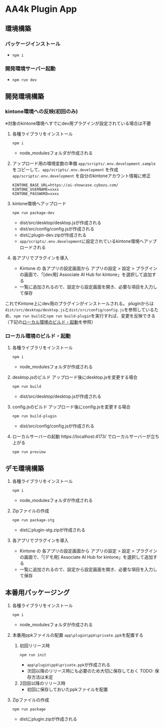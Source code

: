 # AA4k Plugin App

## 環境構築

### パッケージインストール
- `npm i`

### 開発環境サーバー起動
- `npm run dev`


## 開発環境構築
### kintone環境への反映(初回のみ)

※対象のkintone環境へすでにdev用プラグインが設定されている場合は不要

1. 各種ライブラリをインストール
    ```
    npm i
    ```
    - node_modulesフォルダが作成される

2. アップロード用の環境変数の準備
    `app/scripts/.env.development.sample` をコピーして、`app/scripts/.env.development` を作成
    `app/scripts/.env.development` を自分のkintoneアカウント情報に修正
    ```
    KINTONE_BASE_URL=https://ai-showcase.cybozu.com/
    KINTONE_USERNAME=xxxx
    KINTONE_PASSWORD=xxxx
    ```

3. kintone環境へアップロード
    ```
    npm run package-dev
    ```
    - dist/src/desktop/desktop.jsが作成される
    - dist/src/config/config.jsが作成される
    - distにplugin-dev.zipが作成される
    - `app/scripts/.env.development`に設定されているkintone環境へアップロードされる

4. 各アプリでプラグインを導入
    - Kintone の 各アプリの設定画面から アプリの設定 > 設定 > プラグイン の画面で、「[dev用] Associate AI Hub for kintone」を選択して追加する
    - 一覧に追加されるので、設定から設定画面を開き、必要な項目を入力して保存

これでKintone上にdev用のプラグインがインストールされる。
pluginからは`dist/src/desktop/desktop.js`と`dist/src/config/config.js`を参照しているため、`npm run build`と`npm run build-plugin`を実行すれば、変更を反映できる
（下記の[ローカル環境のビルド・起動](#ローカル環境のビルド・起動)を参照）

### ローカル環境のビルド・起動
1. 各種ライブラリをインストール
    ```
    npm i
    ```
    - node_modulesフォルダが作成される

2. desktop.jsのビルド
    アップロード後にdesktop.jsを変更する場合
    ```
    npm run build
    ```
    - dist/src/desktop/desktop.jsが作成される

3. config.jsのビルド
    アップロード後にconfig.jsを変更する場合
    ```
    npm run build-plugin
    ```
    - dist/src/config/config.jsが作成される

4. ローカルサーバーの起動
    https://localhost:4173/ でローカルサーバーが立ち上がる
    ```
    npm run preview
    ```

## デモ環境構築
1. 各種ライブラリをインストール
    ```
    npm i
    ```
    - node_modulesフォルダが作成される

2. Zipファイルの作成
    ```
    npm run package-stg
    ```
    - distにplugin-stg.zipが作成される

3. 各アプリでプラグインを導入
    - Kintone の 各アプリの設定画面から アプリの設定 > 設定 > プラグイン の画面で、「[デモ用] Associate AI Hub for kintone」を選択して追加する
    - 一覧に追加されるので、設定から設定画面を開き、必要な項目を入力して保存


## 本番用パッケージング
1. 各種ライブラリをインストール
    ```
    npm i
    ```
    - node_modulesフォルダが作成される

2. 本番用ppkファイルの配置
    `app\plugin\ppk\private.ppk`を配置する
    1. 初回リリース時
        ```
        npm run init
        ```
        - `app\plugin\ppk\private.ppk`が作成される
        - 次回以降のリリース時にも必要のため大切に保存しておく TODO: 保存方法は未定
    2. 2回目以降のリリース時
        - 初回に保存しておいたppkファイルを配置
    
2. Zipファイルの作成
    ```
    npm run package
    ```
    - distにplugin.zipが作成される

